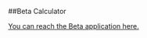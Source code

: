 ##Beta Calculator

[You can reach the Beta application here.](https://coldalgorithms-financial-snacks-main-7bnlym.streamlit.app/)
